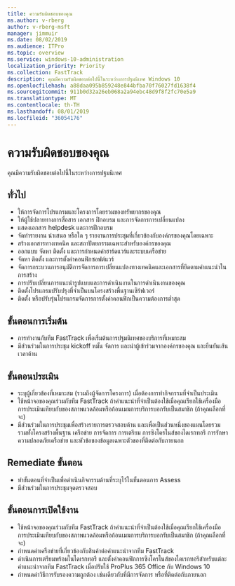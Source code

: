 ```yaml
---
title: ความรับผิดชอบของคุณ
ms.author: v-rberg
author: v-rberg-msft
manager: jimmuir
ms.date: 08/02/2019
ms.audience: ITPro
ms.topic: overview
ms.service: windows-10-administration
localization_priority: Priority
ms.collection: FastTrack
description: คุณมีความรับผิดชอบต่อไปนี้ในระหว่างการปฐมนิเทศ Windows 10
ms.openlocfilehash: a88daa095b859248e844bfba70f76027fd1638f4
ms.sourcegitcommit: 911b0d32a26eb068a2a94ebc48d9f8f2fc70e5a9
ms.translationtype: MT
ms.contentlocale: th-TH
ms.lasthandoff: 08/01/2019
ms.locfileid: "36054176"
---
```

# <a name="your-responsibilities"></a>ความรับผิดชอบของคุณ

คุณมีความรับผิดชอบต่อไปนี้ในระหว่างการปฐมนิเทศ

## <a name="general"></a>ทั่วไป

- ให้การจัดการโปรแกรมและโครงการโดยรวมของทรัพยากรของคุณ
- ให้ผู้ใช้ปลายทางการสื่อสาร เอกสาร ฝึกอบรม และการจัดการการเปลี่ยนแปลง
- แสดงเอกสาร helpdesk และการฝึกอบรม
- จัดทำรายงาน นำเสนอ หรือใด ๆ รายงานการประชุมที่เกี่ยวข้องกับองค์กรของคุณโดยเฉพาะ
- สร้างเอกสารทางเทคนิค และสถาปัตยกรรมเฉพาะสำหรับองค์กรของคุณ
- ออกแบบ จัดหา ติดตั้ง และการกำหนดค่าฮาร์ดแวร์และระบบเครือข่าย
- จัดหา ติดตั้ง และการตั้งค่าคอนฟิกซอฟต์แวร์
- จัดการกระบวนการอนุมัติการจัดการการเปลี่ยนแปลงทางเทคนิคและเอกสารที่ยึดตามคำแนะนำในการสร้าง
- การปรับเปลี่ยนการแนะนำรูปแบบและการดำเนินงานในการดำเนินงานของคุณ
- ติดตั้งโปรแกรมปรับปรุงที่จำเป็นบนโครงสร้างพื้นฐานเซิร์ฟเวอร์
- ติดตั้ง หรือปรับรุ่นโปรแกรมจัดการการตั้งค่าคอนฟิกเป็นความต้องการต่ำสุด

## <a name="initiate-phase"></a>ขั้นตอนการเริ่มต้น

- การทำงานกับทีม FastTrack เพื่อเริ่มต้นการปฐมนิเทศของบริการที่เหมาะสม
- มีส่วนร่วมในการประชุม kickoff หมั้น จัดการ และนำผู้เข้าร่วมจากองค์กรของคุณ และยืนยันเส้นเวลาด้าน

## <a name="assess-phase"></a>ขั้นตอนประเมิน

- ระบุผู้เกี่ยวข้องที่เหมาะสม (รวมถึงผู้จัดการโครงการ) เมื่อต้องการทำกิจกรรมที่จำเป็นประเมิน
- ใช้หน้าจอของคุณร่วมกับทีม FastTrack ถ้าคำแนะนำที่จำเป็นต้องใช้เมื่อคุณเรียกใช้เครื่องมือการประเมินเทียบกับของสภาพแวดล้อมหรือก้อนเมฆการบริการบอกรับเป็นสมาชิก (ถ้าคุณเลือกที่จะ)
- มีส่วนร่วมในการประชุมเพื่อสร้างรายการตรวจสอบด้าน และเพื่อเป็นส่วนหนึ่งของแผนโดยรวม รวมทั้งโครงสร้างพื้นฐาน เครือข่าย การจัดการ การเตรียม การซิงโครไนส์ของไดเรกทอรี การรักษาความปลอดภัยเครือข่าย และหัวข้อของข้อมูลเฉพาะตัวของที่ติดต่อกับภายนอก

## <a name="remediate-phase"></a>Remediate ขั้นตอน

- ทำขั้นตอนที่จำเป็นเพื่อดำเนินกิจกรรมด้านที่ระบุไว้ในขั้นตอนการ Assess
- มีส่วนร่วมในการประชุมจุดตรวจสอบ

## <a name="enable-phase"></a>ขั้นตอนการเปิดใช้งาน

- ใช้หน้าจอของคุณร่วมกับทีม FastTrack ถ้าคำแนะนำที่จำเป็นต้องใช้เมื่อคุณเรียกใช้เครื่องมือการประเมินเทียบกับของสภาพแวดล้อมหรือก้อนเมฆการบริการบอกรับเป็นสมาชิก (ถ้าคุณเลือกที่จะ)
- กำหนดค่าเครือข่ายที่เกี่ยวข้องกับสินค้าต่อคำแนะนำจากทีม FastTrack
- ดำเนินการเตรียมพร้อมในไดเรกทอรี และตั้งค่าคอนฟิกการซิงโครไนส์ของไดเรกทอรีสำหรับแต่ละคำแนะนำจากทีม FastTrack เมื่อปรับใช้ ProPlus 365 Office กับ Windows 10
- กำหนดค่าวิธีการรับรองความถูกต้อง เช่นเดียวกับที่มีการจัดการ หรือที่ติดต่อกับภายนอก







  

  

 